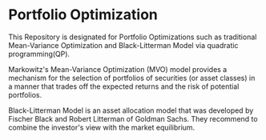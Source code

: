 # Portfolio Optimization  
This Repository is designated for Portfolio Optimizations such as traditional Mean-Variance Optimization and Black-Litterman Model via quadratic programming(QP).

Markowitz's Mean-Variance Optimization (MVO) model provides a mechanism for the selection of portfolios of securities (or asset classes) in a manner that trades off the expected returns and the risk of potential portfolios.

Black-Litterman Model is an asset allocation model that was developed by Fischer Black and Robert Litterman of Goldman Sachs. They recommend to combine the investor's view with the market equilibrium.

